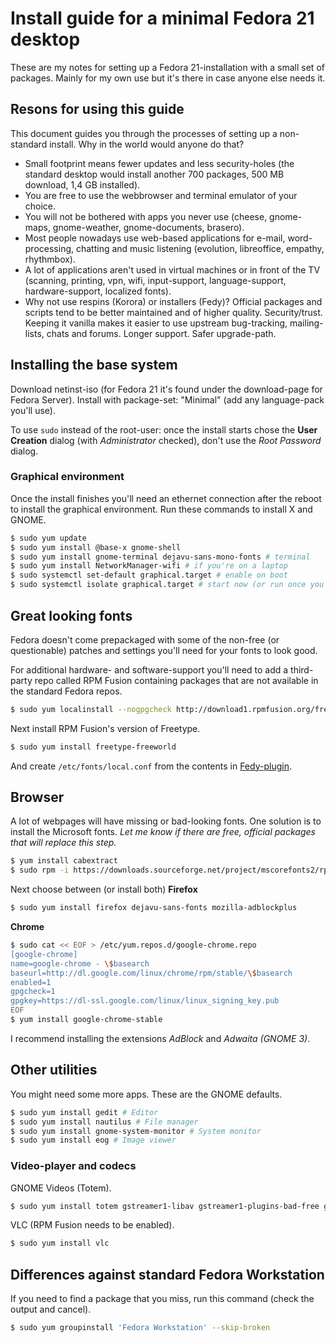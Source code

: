 # Install guide for a minimal Fedora 21 desktop

These are my notes for setting up a Fedora 21-installation with a small set of packages. Mainly for my own use but it's there in case anyone else needs it.

## Resons for using this guide

This document guides you through the processes of setting up a non-standard install. Why in the world would anyone do that?

- Small footprint means fewer updates and less security-holes (the standard desktop would install another 700 packages, 500 MB download, 1,4 GB installed).
- You are free to use the webbrowser and terminal emulator of your choice.
- You will not be bothered with apps you never use (cheese, gnome-maps, gnome-weather, gnome-documents, brasero).
- Most people nowadays use web-based applications for e-mail, word-processing, chatting and music listening (evolution, libreoffice, empathy, rhythmbox).
- A lot of applications aren't used in virtual machines or in front of the TV (scanning, printing, vpn, wifi, input-support, language-support, hardware-support, localized fonts).
- Why not use respins (Korora) or installers (Fedy)? Official packages and scripts tend to be better maintained and of higher quality. Security/trust. Keeping it vanilla makes it easier to use upstream bug-tracking, mailing-lists, chats and forums. Longer support. Safer upgrade-path.

## Installing the base system

Download netinst-iso (for Fedora 21 it's found under the download-page for Fedora Server). Install with package-set: "Minimal" (add any language-pack you'll use).

To use `sudo` instead of the root-user: once the install starts chose the **User Creation** dialog (with *Administrator* checked), don't use the *Root Password* dialog.

### Graphical environment

Once the install finishes you'll need an ethernet connection after the reboot to install the graphical environment. Run these commands to install X and GNOME.

```sh
$ sudo yum update
$ sudo yum install @base-x gnome-shell
$ sudo yum install gnome-terminal dejavu-sans-mono-fonts # terminal
$ sudo yum install NetworkManager-wifi # if you're on a laptop
$ sudo systemctl set-default graphical.target # enable on boot
$ sudo systemctl isolate graphical.target # start now (or run once you've installed a terminal)
```

## Great looking fonts

Fedora doesn't come prepackaged with some of the non-free (or questionable) patches and settings you'll need for your fonts to look good.

For additional hardware- and software-support you'll need to add a third-party repo called RPM Fusion containing packages that are not available in the standard Fedora repos.

```sh
$ sudo yum localinstall --nogpgcheck http://download1.rpmfusion.org/free/fedora/rpmfusion-free-release-$(rpm -E %fedora).noarch.rpm http://download1.rpmfusion.org/nonfree/fedora/rpmfusion-nonfree-release-$(rpm -E %fedora).noarch.rpm
```

Next install RPM Fusion's version of Freetype.

```sh
$ sudo yum install freetype-freeworld
```

And create `/etc/fonts/local.conf` from the contents in  [Fedy-plugin](https://github.com/satya164/fedy/blob/master/plugins/util/font_rendering.sh).

## Browser

A lot of webpages will have missing or bad-looking fonts. One solution is to install the Microsoft fonts. *Let me know if there are free, official packages that will replace this step.*

```sh
$ yum install cabextract
$ sudo rpm -i https://downloads.sourceforge.net/project/mscorefonts2/rpms/msttcore-fonts-installer-2.6-1.noarch.rpm
```

Next choose between (or install both) **Firefox**

```sh
$ sudo yum install firefox dejavu-sans-fonts mozilla-adblockplus
```

**Chrome**

```sh
$ sudo cat << EOF > /etc/yum.repos.d/google-chrome.repo
[google-chrome]
name=google-chrome - \$basearch
baseurl=http://dl.google.com/linux/chrome/rpm/stable/\$basearch
enabled=1
gpgcheck=1
gpgkey=https://dl-ssl.google.com/linux/linux_signing_key.pub
EOF
$ yum install google-chrome-stable
```

I recommend installing the extensions *AdBlock* and *Adwaita (GNOME 3)*.

## Other utilities

You might need some more apps. These are the GNOME defaults.

```sh
$ sudo yum install gedit # Editor
$ sudo yum install nautilus # File manager
$ sudo yum install gnome-system-monitor # System monitor
$ sudo yum install eog # Image viewer
```

### Video-player and codecs

GNOME Videos (Totem).

```sh
$ sudo yum install totem gstreamer1-libav gstreamer1-plugins-bad-free gstreamer1-plugins-bad-freeworld gstreamer1-plugins-good gstreamer1-plugins-ugly gstreamer1-vaapi
```

VLC (RPM Fusion needs to be enabled).

```sh
$ sudo yum install vlc
```

## Differences against standard Fedora Workstation

If you need to find a package that you miss, run this command (check the output and cancel).

```sh
$ sudo yum groupinstall 'Fedora Workstation' --skip-broken
```
